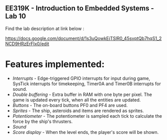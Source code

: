 ## EE319K - Introduction to Embedded Systems - Lab 10

Find the lab description at link below :

https://docs.google.com/document/d/1s3uQowkEjTSlR0_45svptQb7hqS1_2NCD9HRzErFIx0/edit

# Features implemented:

* *Interrupts* - Edge-triggered GPIO interrupts for input during game, SysTick interrupts for timekeeping, Timer0A and Timer0B interrupts for sound.
* *Double buffering* - Extra buffer in RAM with one byte per pixel. The game is updated every tick, when all the entities are updated.
* *Buttons* - The on-board buttons PF0 and PF4 are used.
* *Sprites* - The ship, asteroids and items are rendered as sprites.
* *Potentiometer* - The potentiometer is sampled each tick to calculate the force by the ship's thrusters.
* *Sound*
* *Score display* - When the level ends, the player's score will be shown.
